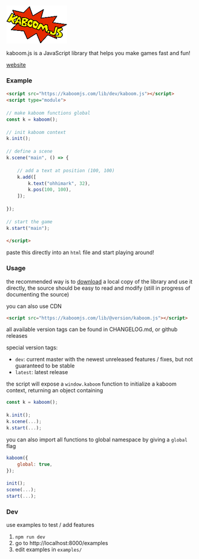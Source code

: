![logo](misc/kaboom.png)

kaboom.js is a JavaScript library that helps you make games fast and fun!

[website](https://kaboomjs.com/)

### Example

```html
<script src="https://kaboomjs.com/lib/dev/kaboom.js"></script>
<script type="module">

// make kaboom functions global
const k = kaboom();

// init kaboom context
k.init();

// define a scene
k.scene("main", () => {

	// add a text at position (100, 100)
	k.add([
		k.text("ohhimark", 32),
		k.pos(100, 100),
	]);

});

// start the game
k.start("main");

</script>
```

paste this directly into an `html` file and start playing around!

### Usage

the recommended way is to [download](https://kaboomjs.com/lib/latest/kaboom.js) a local copy of the library and use it directly, the source should be easy to read and modify (still in progress of documenting the source)

you can also use CDN

```html
<script src="https://kaboomjs.com/lib/@version/kaboom.js"></script>
```

all available version tags can be found in CHANGELOG.md, or github releases

special version tags:
- `dev`: current master with the newest unreleased features / fixes, but not guaranteed to be stable
- `latest`: latest release

the script will expose a `window.kaboom` function to initialize a kaboom context, returning an object containing

```js
const k = kaboom();

k.init();
k.scene(...);
k.start(...);
```

you can also import all functions to global namespace by giving a `global` flag

```js
kaboom({
	global: true,
});

init();
scene(...);
start(...);
```

### Dev

use examples to test / add features

1. `npm run dev`
1. go to http://localhost:8000/examples
1. edit examples in `examples/`
